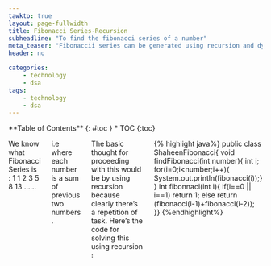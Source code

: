 ```yaml
---
tawkto: true
layout: page-fullwidth
title: Fibonacci Series-Recursion
subheadline: "To find the fibonacci series of a number"
meta_teaser: "Fibonaccii series can be generated using recursion and dynamic programming "
header: no

categories:
    - technology
    - dsa
tags:
    - technology
    - dsa
---
```

<!--more-->

<div class="row">
<div class="medium-4 medium-push-8 columns" markdown="1">
<div class="panel radius" markdown="1">
**Table of Contents**
{: #toc }
*  TOC
{:toc}
</div>
</div><!-- /.medium-4.columns -->



<div class="medium-8 medium-pull-4 columns" markdown="1">



We know what Fibonacci Series is :
1 1 2 3 5 8 13 ……

i.e where each number is a sum of previous two numbers .

The basic thought for proceeding with this would be by using recursion because clearly there’s a repetition of task.
Here’s the code for solving this using recursion :

{% highlight java%}
public class ShaheenFibonacci{
void findFibonacci(int number){
int i;
for(i=0;i<number;i++){
System.out.println(fibonacci(i));}
}
int fibonnaci(int i){
if(i==0 || i==1)
return 1;
else
return (fibonacci(i-1)+fibonacci(i-2));
}}
{%endhighlight%}



</div><!-- /.medium-8.columns -->
</div><!-- /.row -->


